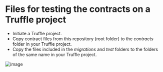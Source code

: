 # Files for testing the contracts on a Truffle project
* Initiate a Truffle project.
* Copy contract files from this repository (root folder) to the _contracts_ folder in your Truffle project.
* Copy the files included in the _migrations_ and _test_ folders to the folders of the same name in your Truffle project.

![image](https://github.com/salvadorjesus/Donable-Solidity/assets/637125/0722bea1-bcaf-4f79-a5a0-49a51fb0934a)
